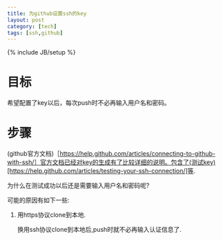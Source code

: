 ```yaml
---
title: 为github设置ssh的key
layout: post
category: [tech]
tags: [ssh,github]
---
```

{% include JB/setup %}
# 目标
希望配置了key以后，每次push时不必再输入用户名和密码。

# 步骤
(github官方文档)［https://help.github.com/articles/connecting-to-github-with-ssh/］官方文档已经对key的生成有了比较详细的说明。包含了(测试key)[https://help.github.com/articles/testing-your-ssh-connection/]等.

为什么在测试成功以后还是需要输入用户名和密码呢?

可能的原因有如下一些:

1. 用https协议clone到本地.

    换用ssh协议clone到本地后,push时就不必再输入认证信息了.

